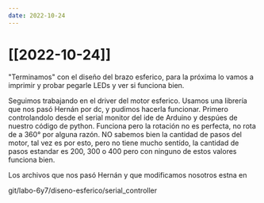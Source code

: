 ```yaml
---
date: 2022-10-24
---
```

# [[2022-10-24]]

"Terminamos" con el diseño del brazo esferico, para la próxima lo vamos a imprimir y probar pegarle LEDs y ver si funciona bien.

Seguimos trabajando en el driver del motor esferico. Usamos una librería que nos pasó Hernán por dc, y pudimos hacerla funcionar. Primero controlandolo desde el serial monitor del ide de Arduino y despúes de nuestro código de python. Funciona pero la rotación no es perfecta, no rota de a 360° por alguna razón. NO sabemos bien la cantidad de pasos del motor, tal vez es por esto, pero no tiene mucho sentído, la cantidad de pasos estandar es 200, 300 o 400 pero con ninguno de estos valores funciona bien.

Los archivos que nos pasó Hernán y que modificamos nosotros estna en 

git/labo-6y7/diseno-esferico/serial_controller